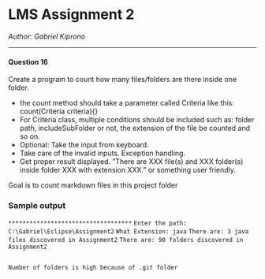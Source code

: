 # LMS Assignment 2

*Author: Gabriel Kiprono*

---
#### Question 16
Create a program to count how many files/folders are there inside one folder.
- the count method should take a parameter called Criteria like this: count(Criteria criteria){}
- For Criteria class, multiple conditions should be included such as: folder path, includeSubFolder or not, the extension of the file be counted and so on. 
- Optional: Take the input from keyboard.
- Take care of the invalid inputs. Exception handling.
- Get proper result displayed.
”There are XXX file(s) and XXX folder(s) inside folder XXX with extension XXX.” or something user friendly.


Goal is to count markdown files in this project folder

### Sample output

```***********************************```
`Enter the path: C:\Gabriel\Eclipse\Assignment2`
`What Extension: java`
`There are: 3 java files discovered in Assignment2`
`There are: 90 folders discovered in Assignment2`
``````

Number of folders is high because of .git folder
